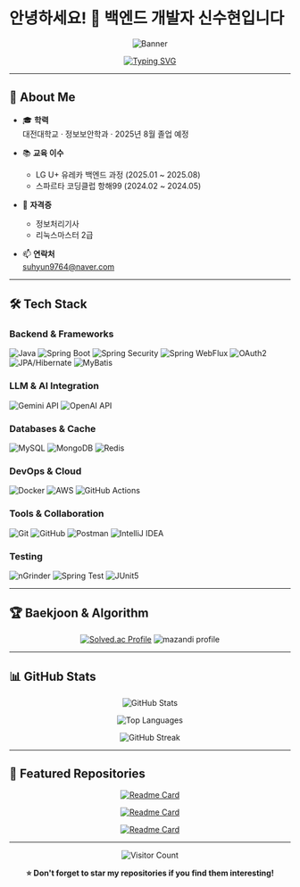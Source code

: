 # 안녕하세요! 👋 백엔드 개발자 **신수현**입니다

<div align="center">
  
<!-- 다크 배너 헤더 -->
![Banner](https://capsule-render.vercel.app/api?type=rect&color=0:0D1117,100:2D333B&height=100&section=header&text=Welcome%20to%20My%20GitHub!&fontSize=36&fontColor=E6EDF3)

<!-- 네온 에메랄드 타이핑 효과 -->
[![Typing SVG](https://readme-typing-svg.demolab.com?font=Fira+Code&size=28&pause=1000&color=10B981&center=true&vCenter=true&width=600&lines=Backend+Developer;Java+%7C+Spring+Boot;Problem+Solver)](https://git.io/typing-svg)

</div>

---

## 🚀 About Me

- 🎓 **학력**  
  대전대학교 · 정보보안학과 · 2025년 8월 졸업 예정  

- 📚 **교육 이수**  
  - LG U+ 유레카 백엔드 과정 (2025.01 ~ 2025.08)  
  - 스파르타 코딩클럽 항해99 (2024.02 ~ 2024.05)  

- 🏅 **자격증**  
  - 정보처리기사  
  - 리눅스마스터 2급  

- 📫 **연락처**  
  suhyun9764@naver.com

---
## 🛠️ Tech Stack

### Backend & Frameworks
![Java](https://img.shields.io/badge/Java-ED8B00?style=for-the-badge&logo=java&logoColor=white)
![Spring Boot](https://img.shields.io/badge/Spring%20Boot-6DB33F?style=for-the-badge&logo=springboot&logoColor=white)
![Spring Security](https://img.shields.io/badge/Spring%20Security-6DB33F?style=for-the-badge&logo=springsecurity&logoColor=white)
![Spring WebFlux](https://img.shields.io/badge/Spring%20WebFlux-6DB33F?style=for-the-badge&logo=spring&logoColor=white)
![OAuth2](https://img.shields.io/badge/OAuth2-000000?style=for-the-badge&logo=oauth&logoColor=white)
![JPA/Hibernate](https://img.shields.io/badge/JPA%2FHibernate-59666C?style=for-the-badge&logo=hibernate&logoColor=white)
![MyBatis](https://img.shields.io/badge/MyBatis-000000?style=for-the-badge)

### LLM & AI Integration
![Gemini API](https://img.shields.io/badge/Gemini%20API-4285F4?style=for-the-badge&logo=google&logoColor=white)
![OpenAI API](https://img.shields.io/badge/OpenAI%20API-412991?style=for-the-badge&logo=openai&logoColor=white)

### Databases & Cache
![MySQL](https://img.shields.io/badge/MySQL-00000F?style=for-the-badge&logo=mysql&logoColor=white)
![MongoDB](https://img.shields.io/badge/MongoDB-4EA94B?style=for-the-badge&logo=mongodb&logoColor=white)
![Redis](https://img.shields.io/badge/Redis-DC382D?style=for-the-badge&logo=redis&logoColor=white)

### DevOps & Cloud
![Docker](https://img.shields.io/badge/Docker-2496ED?style=for-the-badge&logo=docker&logoColor=white)
![AWS](https://img.shields.io/badge/AWS-232F3E?style=for-the-badge&logo=amazon-aws&logoColor=white)
![GitHub Actions](https://img.shields.io/badge/GitHub%20Actions-2088FF?style=for-the-badge&logo=githubactions&logoColor=white)

### Tools & Collaboration
![Git](https://img.shields.io/badge/Git-F05032?style=for-the-badge&logo=git&logoColor=white)
![GitHub](https://img.shields.io/badge/GitHub-100000?style=for-the-badge&logo=github&logoColor=white)
![Postman](https://img.shields.io/badge/Postman-FF6C37?style=for-the-badge&logo=postman&logoColor=white)
![IntelliJ IDEA](https://img.shields.io/badge/IntelliJ%20IDEA-000000?style=for-the-badge&logo=intellijidea&logoColor=white)

### Testing
![nGrinder](https://img.shields.io/badge/nGrinder-4CAF50?style=for-the-badge)
![Spring Test](https://img.shields.io/badge/Spring%20Test-6DB33F?style=for-the-badge&logo=spring&logoColor=white)
![JUnit5](https://img.shields.io/badge/JUnit5-25A162?style=for-the-badge&logo=junit5&logoColor=white)


---

## 🏆 Baekjoon & Algorithm

<div align="center">
  
[![Solved.ac Profile](http://mazassumnida.wtf/api/v2/generate_badge?boj=suhyun9764)](https://solved.ac/suhyun9764/)
![mazandi profile](http://mazandi.herokuapp.com/api?handle=suhyun9764&theme=warm)

</div>

---

## 📊 GitHub Stats

<div align="center">

![GitHub Stats](https://github-readme-stats.vercel.app/api?username=suhyun9764&show_icons=true&theme=dark&hide_border=true&bg_color=0D1117&icon_color=10B981&text_color=C9D1D9&title_color=10B981)

![Top Languages](https://github-readme-stats.vercel.app/api/top-langs/?username=suhyun9764&layout=compact&theme=dark&hide_border=true&bg_color=0D1117&text_color=C9D1D9&title_color=10B981)

![GitHub Streak](https://github-readme-streak-stats.herokuapp.com/?user=suhyun9764&theme=dark&hide_border=true&background=0D1117&stroke=10B981&ring=10B981&fire=10B981&currStreakLabel=10B981&sideLabels=C9D1D9&currStreakNum=10B981&sideNums=C9D1D9)

</div>

---

## 🌟 Featured Repositories

<div align="center">

[![Readme Card](https://github-readme-stats.vercel.app/api/pin/?username=JSeungBeom&repo=utong_backend&theme=dark&hide_border=true&bg_color=0D1117&text_color=C9D1D9&title_color=10B981)](https://github.com/JSeungBeom/utong_backend)

[![Readme Card](https://github-readme-stats.vercel.app/api/pin/?username=JSeungBeom&repo=utong_scheduler&theme=dark&hide_border=true&bg_color=0D1117&text_color=C9D1D9&title_color=10B981)](https://github.com/JSeungBeom/utong_scheduler)

[![Readme Card](https://github-readme-stats.vercel.app/api/pin/?username=JSeungBeom&repo=planit&theme=dark&hide_border=true&bg_color=0D1117&text_color=C9D1D9&title_color=10B981)](https://github.com/JSeungBeom/planit)

</div>

---

<div align="center">

![Visitor Count](https://komarev.com/ghpvc/?username=JSeungBeom&color=10B981&style=for-the-badge)

**⭐️ Don't forget to star my repositories if you find them interesting!**


</div>
